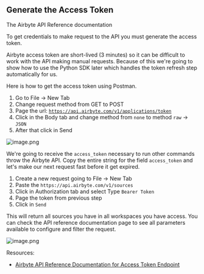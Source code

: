 ## Generate the Access Token

The Airbyte API Reference documentation 

To get credentials to make request to the API you must generate the access token.

Airbyte access token are short-lived (3 minutes) so it can be difficult to work with the API making manual requests. Because of this we're going to show how to use the Python SDK later which handles the token refresh step automatically for us.

Here is how to get the access token using Postman.

1. Go to File → New Tab
2. Change request method from GET to POST
3. Page the url: [`https://api.airbyte.com/v1/applications/token`](https://api.airbyte.com/v1/applications/token)
4. Click in the Body tab and change method from `none` to  method `raw` → `JSON`
5. After that click in Send

![image.png](Using%20Airbyte%20Platform%20APIs%20to%20Build%20Data%20Pipeline%201581b3df260c80dca55fc3b4eaeb82dc/image%201.png)

We're going to receive the `access_token` necessary to run other commands throw the Airbyte API. Copy the entire string for the field `access_token` and let's make our next request fast before it get expired.

1. Create a new request going to File → New Tab
2. Paste the `https://api.airbyte.com/v1/sources`
3. Click in Authorization tab and select Type `Bearer Token` 
4. Page the token from previous step
5. Click in `Send`

This will return all sources you have in all workspaces you have access. You can check the API reference documentation page to see all parameters available to configure and filter the request.

![image.png](Using%20Airbyte%20Platform%20APIs%20to%20Build%20Data%20Pipeline%201581b3df260c80dca55fc3b4eaeb82dc/image%202.png)

Resources:

- [Airbyte API Reference Documentation for Access Token Endpoint](https://reference.airbyte.com/reference/createaccesstoken)

